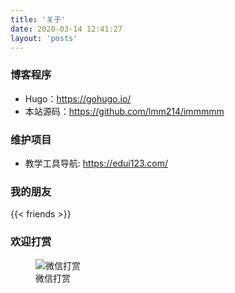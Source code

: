 ```yaml
---
title: '关于'
date: 2020-03-14 12:41:27
layout: 'posts'
---
```


### 博客程序

- Hugo：<https://gohugo.io/>
- 本站源码：<https://github.com/lmm214/immmmm>

<!--more-->

### 维护项目

- 教学工具导航: <https://edui123.com/>

### 我的朋友

{{< friends >}}

### 欢迎打赏

<figure>
    <img src="https://pic.edui.fun/wx.jpg" alt="微信打赏" />
    <figcaption>微信打赏</figcaption>
</figure>
